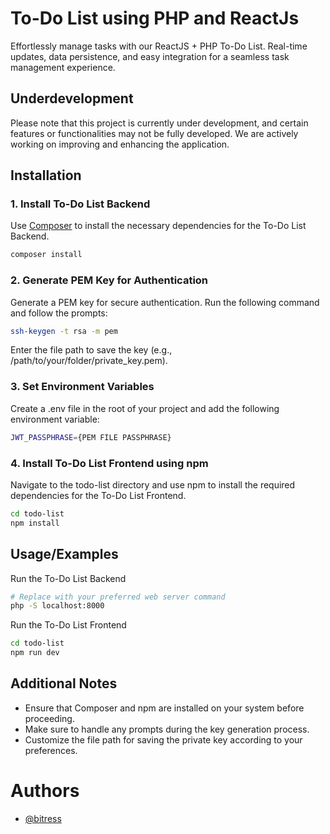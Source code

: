 
# To-Do List using PHP and ReactJs

Effortlessly manage tasks with our ReactJS + PHP To-Do List. Real-time updates, data persistence, and easy integration for a seamless task management experience.

## Underdevelopment
Please note that this project is currently under development, and certain features or functionalities may not be fully developed. We are actively working on improving and enhancing the application.

## Installation

### 1. Install To-Do List Backend

Use [Composer](https://getcomposer.org/) to install the necessary dependencies for the To-Do List Backend.

```bash
composer install
```

### 2. Generate PEM Key for Authentication
Generate a PEM key for secure authentication. Run the following command and follow the prompts:

```bash
ssh-keygen -t rsa -m pem
```

Enter the file path to save the key (e.g., /path/to/your/folder/private_key.pem).

### 3. Set Environment Variables
Create a .env file in the root of your project and add the following environment variable:

```bash
JWT_PASSPHRASE={PEM FILE PASSPHRASE}
```


### 4. Install To-Do List Frontend using npm

Navigate to the todo-list directory and use npm to install the required dependencies for the To-Do List Frontend.

```bash
cd todo-list
npm install
```




## Usage/Examples


Run the To-Do List Backend

```bash 
# Replace with your preferred web server command
php -S localhost:8000
```

Run the To-Do List Frontend

```bash
cd todo-list
npm run dev
```

## Additional Notes
- Ensure that Composer and npm are installed on your system before proceeding.
- Make sure to handle any prompts during the key generation process.
- Customize the file path for saving the private key according to your preferences.




# Authors
- [@bitress](https://www.github.com/bitress)
